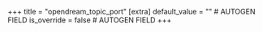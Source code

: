 +++
title = "opendream_topic_port"
[extra]
default_value = "" # AUTOGEN FIELD
is_override = false # AUTOGEN FIELD
+++